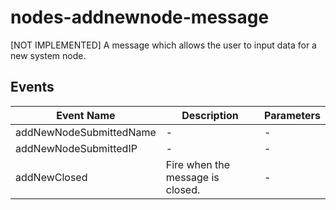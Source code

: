 # nodes-addnewnode-message

[NOT IMPLEMENTED] A message which allows the user to input data for a new system node.

## Events

<!-- @vuese:nodes-addnewnode-message:events:start -->
|Event Name|Description|Parameters|
|---|---|---|
|addNewNodeSubmittedName|-|-|
|addNewNodeSubmittedIP|-|-|
|addNewClosed|Fire when the message is closed.|-|

<!-- @vuese:nodes-addnewnode-message:events:end -->


